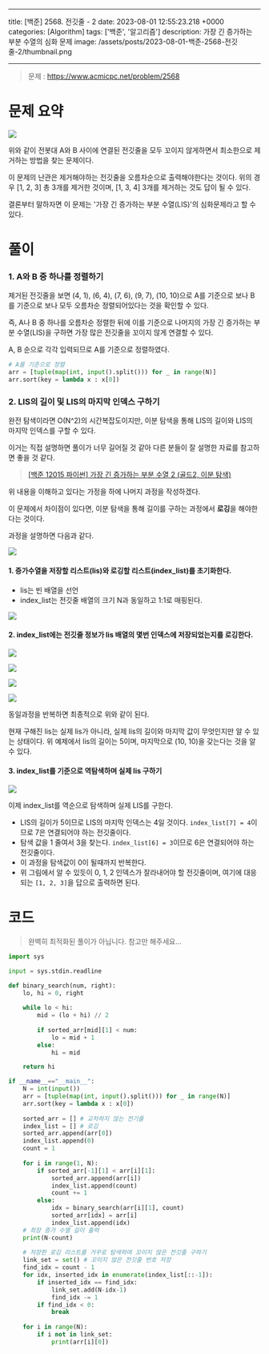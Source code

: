 

---
title: [백준] 2568. 전깃줄 - 2
date: 2023-08-01 12:55:23.218 +0000
categories: [Algorithm]
tags: ['백준', '알고리즘']
description: 가장 긴 증가하는 부분 수열의 심화 문제
image: /assets/posts/2023-08-01-백준-2568-전깃줄-2/thumbnail.png

---

> 문제 : https://www.acmicpc.net/problem/2568

# 문제 요약

![](/assets/posts/2023-08-01-백준-2568-전깃줄-2/img0.png)


위와 같이 전봇대 A와 B 사이에 연결된 전깃줄을 모두 꼬이지 않게하면서 최소한으로 제거하는 방법을 찾는 문제이다.

이 문제의 난관은 제거해야하는 전깃줄을 오름차순으로 출력해야한다는 것이다.
위의 경우 [1, 2, 3] 총 3개를 제거한 것이며, [1, 3, 4] 3개를 제거하는 것도 답이 될 수 있다.

결론부터 말하자면 이 문제는 '가장 긴 증가하는 부분 수열(LIS)'의 심화문제라고 할 수 있다.

# 풀이

### 1. A와 B 중 하나를 정렬하기

제거된 전깃줄을 보면 (4, 1), (6, 4), (7, 6), (9, 7), (10, 10)으로 A를 기준으로 보나 B를 기준으로 보나 모두 오름차순 정렬되어있다는 것을 확인할 수 있다.

즉, A나 B 중 하나를 오름차순 정렬한 뒤에 이를 기준으로 나머지의 가장 긴 증가하는 부분 수열(LIS)을 구하면 가장 많은 전깃줄을 꼬이지 않게 연결할 수 있다.

A, B 순으로 각각 입력되므로 A를 기준으로 정렬하였다.
```python
# A를 기준으로 정렬
arr = [tuple(map(int, input().split())) for _ in range(N)]
arr.sort(key = lambda x : x[0])
```

### 2. LIS의 길이 및 LIS의 마지막 인덱스 구하기

완전 탐색이라면 O(N^2)의 시간복잡도이지만, 이분 탐색을 통해 LIS의 길이와 LIS의 마지막 인덱스를 구할 수 있다.

이거는 직접 설명하면 풀이가 너무 길어질 것 같아 다른 분들이 잘 설명한 자료를 참고하면 좋을 것 같다.

> [[백준 12015 파이썬] 가장 긴 증가하는 부분 수열 2 (골드2, 이분 탐색)](https://velog.io/@ledcost/%EB%B0%B1%EC%A4%80-12015-%ED%8C%8C%EC%9D%B4%EC%8D%AC-%EA%B0%80%EC%9E%A5-%EA%B8%B4-%EC%A6%9D%EA%B0%80%ED%95%98%EB%8A%94-%EB%B6%80%EB%B6%84-%EC%88%98%EC%97%B4-2-%EA%B3%A8%EB%93%9C2-%EC%9D%B4%EB%B6%84-%ED%83%90%EC%83%89)

위 내용을 이해하고 있다는 가정을 하에 나머지 과정을 작성하겠다.

이 문제에서 차이점이 있다면, 이분 탐색을 통해 길이를 구하는 과정에서 **로깅**을 해야한다는 것이다.

과정을 설명하면 다음과 같다.

![](/assets/posts/2023-08-01-백준-2568-전깃줄-2/img1.png)

#### 1. 증가수열을 저장할 리스트(lis)와 로깅할 리스트(index_list)를 초기화한다.
- lis는 빈 배열을 선언
- index_list는 전깃줄 배열의 크기 N과 동일하고 1:1로 매핑된다.

![](/assets/posts/2023-08-01-백준-2568-전깃줄-2/img2.png)

#### 2. index_list에는 전깃줄 정보가 lis 배열의 몇번 인덱스에 저장되었는지를 로깅한다.

![](/assets/posts/2023-08-01-백준-2568-전깃줄-2/img3.png)

![](/assets/posts/2023-08-01-백준-2568-전깃줄-2/img4.png)

![](/assets/posts/2023-08-01-백준-2568-전깃줄-2/img5.png)

![](/assets/posts/2023-08-01-백준-2568-전깃줄-2/img6.png)

동일과정을 반복하면 최종적으로 위와 같이 된다.

현재 구해진 lis는 실제 lis가 아니라, 실제 lis의 길이와 마지막 값이 무엇인지만 알 수 있는 상태이다.
위 예제에서 lis의 길이는 5이며, 마지막으로 (10, 10)을 갖는다는 것을 알 수 있다.

#### 3. index_list를 기준으로 역탐색하며 실제 lis 구하기

![](/assets/posts/2023-08-01-백준-2568-전깃줄-2/img7.png)

이제 index_list를 역순으로 탐색하며 실제 LIS를 구한다.

- LIS의 길이가 5이므로 LIS의 마지막 인덱스는 4일 것이다. `index_list[7] = 4`이므로 7은 연결되어야 하는 전깃줄이다.
- 탐색 값을 1 줄여서 3을 찾는다. `index_list[6] = 3`이므로 6은 연결되어야 하는 전깃줄이다.
- 이 과정을 탐색값이 0이 될때까지 반복한다.
- 위 그림에서 알 수 있듯이 0, 1, 2 인덱스가 잘라내어야 할 전깃줄이며, 여기에 대응되는 `[1, 2, 3]`을 답으로 출력하면 된다.

# 코드

> 완벽히 최적화된 풀이가 아닙니다. 참고만 해주세요...

```python
import sys

input = sys.stdin.readline

def binary_search(num, right):
    lo, hi = 0, right
    
    while lo < hi:
        mid = (lo + hi) // 2
        
        if sorted_arr[mid][1] < num:
            lo = mid + 1
        else:
            hi = mid

    return hi

if __name__=="__main__":
    N = int(input())
    arr = [tuple(map(int, input().split())) for _ in range(N)]
    arr.sort(key = lambda x : x[0])
    
    sorted_arr = [] # 교차하지 않는 전기줄
    index_list = [] # 로깅
    sorted_arr.append(arr[0])
    index_list.append(0)
    count = 1
    
    for i in range(1, N):
        if sorted_arr[-1][1] < arr[i][1]:
            sorted_arr.append(arr[i])
            index_list.append(count)
            count += 1
        else:
            idx = binary_search(arr[i][1], count)
            sorted_arr[idx] = arr[i]
            index_list.append(idx)
    # 최장 증가 수열 길이 출력
    print(N-count)
    
    # 저장한 로깅 리스트를 거꾸로 탐색하며 꼬이지 않은 전깃줄 구하기
    link_set = set() # 꼬이지 않은 전깃줄 번호 저장
    find_idx = count - 1
    for idx, inserted_idx in enumerate(index_list[::-1]):
        if inserted_idx == find_idx:
            link_set.add(N-idx-1)
            find_idx -= 1
        if find_idx < 0:
            break
    
    for i in range(N):
        if i not in link_set:
            print(arr[i][0])
```




        